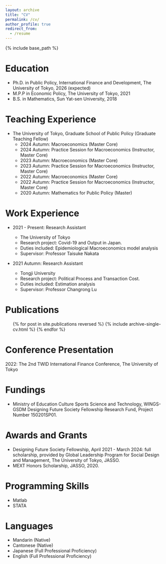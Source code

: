 ```yaml
---
layout: archive
title: "CV"
permalink: /cv/
author_profile: true
redirect_from:
  - /resume
---
```


{% include base_path %}

Education
======
* Ph.D. in Public Policy, International Finance and Development, The University of Tokyo, 2026 (expected)
* M.P.P in Economic Policy, The University of Tokyo, 2021
* B.S. in Mathematics, Sun Yat-sen University, 2018

Teaching Experience
======
* The University of Tokyo, Graduate School of Public Policy (Graduate Teaching Fellow)
  * 2024 Autumn: Macroeconomics (Master Core)
  * 2024 Autumn: Practice Session for Macroeconomics (Instructor, Master Core)
  * 2023 Autumn: Macroeconomics (Master Core)
  * 2023 Autumn: Practice Session for Macroeconomics (Instructor, Master Core)
  * 2022 Autumn: Macroeconomics (Master Core)
  * 2022 Autumn: Practice Session for Macroeconomics (Instructor, Master Core)
  * 2020 Autumn: Mathematics for Public Policy (Master)
  
Work Experience
======
* 2021 - Present: Research Assistant
  * The University of Tokyo
  * Research project: Covid-19 and Output in Japan.
  * Duties included: Epidemiological Macroeconomics model analysis
  * Supervisor: Professor Taisuke Nakata

* 2021 Autumn: Research Assistant
  * Tongji University
  * Research project: Political Process and Transaction Cost.
  * Duties included: Estimation analysis
  * Supervisor: Professor Changrong Lu
  

Publications
======
  <ul>{% for post in site.publications reversed %}
    {% include archive-single-cv.html %}
  {% endfor %}</ul>
  
Conference Presentation
======
2022: The 2nd TWID International Finance Conference, The University of Tokyo

Fundings
======
* Ministry of Education Culture Sports Science and Technology, WINGS-GSDM Designing Future Society Fellowship Research Fund, Project Number 150201SP01.

Awards and Grants
======
 * Designing Future Society Fellowship, April 2021 - March 2024: full scholarship, provided by Global
Leadership Program for Social Design and Management, The University of Tokyo, JASSO.
 * MEXT Honors Scholarship, JASSO, 2020.
  
Programming Skills
======
* Matlab
* STATA
  
Languages
======
* Mandarin (Native)
* Cantonese (Native)
* Japanese (Full Professional Proficiency)
* English (Full Professional Proficiency)

